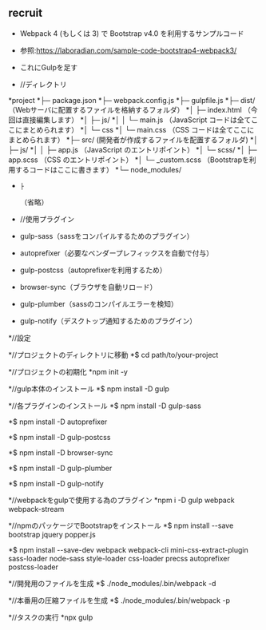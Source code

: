## recruit
* Webpack 4 (もしくは 3) で Bootstrap v4.0 を利用するサンプルコード
* 参照:https://laboradian.com/sample-code-bootstrap4-webpack3/
* これにGulpを足す

* //ディレクトリ

*project
*├─ package.json
*├─ webpack.config.js
*├─ gulpfile.js
*├─ dist/ （Webサーバに配置するファイルを格納するフォルダ）
*│    ├─ index.html （今回は直接編集します）
*│    ├─ js/
*│    │  └─ main.js （JavaScript コードは全てここにまとめられます）
*│    └─ css
*│       └─ main.css （CSS コードは全てここにまとめられます）
*├─ src/  (開発者が作成するファイルを配置するフォルダ)
*│    ├─ js/
*│    │  ├─ app.js （JavaScript のエントリポイント）
*│    └─ scss/
*│       ├─ app.scss （CSS のエントリポイント）
*│       └─ _custom.scss （Bootstrapを利用するコードはここに書きます）
*└─ node_modules/
*     ├
   （省略）

*   //使用プラグイン
*   gulp-sass（sassをコンパイルするためのプラグイン）
*   autoprefixer（必要なベンダープレフィックスを自動で付与）
*   gulp-postcss（autoprefixerを利用するため）
*   browser-sync（ブラウザを自動リロード）
*   gulp-plumber（sassのコンパイルエラーを検知）
*   gulp-notify（デスクトップ通知するためのプラグイン）

*//設定

*//プロジェクトのディレクトリに移動
*$ cd path/to/your-project

*//プロジェクトの初期化
*npm init -y

*//gulp本体のインストール
*$ npm install -D gulp

*//各プラグインのインストール
*$ npm install -D gulp-sass

*$ npm install -D autoprefixer

*$ npm install -D gulp-postcss

*$ npm install -D browser-sync

*$ npm install -D gulp-plumber

*$ npm install -D gulp-notify

*//webpackをgulpで使用する為のプラグイン
*npm i -D gulp webpack webpack-stream

*//npmのパッケージでBootstrapをインストール
*$ npm install --save bootstrap jquery popper.js

*$ npm install --save-dev webpack webpack-cli mini-css-extract-plugin sass-loader node-sass style-loader css-loader precss autoprefixer postcss-loader

*//開発用のファイルを生成
*$ ./node_modules/.bin/webpack -d

*//本番用の圧縮ファイルを生成
*$ ./node_modules/.bin/webpack -p

*//タスクの実行
*npx gulp









   
